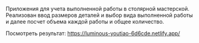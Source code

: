 Приложения для учета выполненной работы в столярной мастерской. Реализован ввод размеров деталей и выбор вида выполненной работы и далее посчет объема каждой работы и общее количество.

Посмотреть результат: https://luminous-youtiao-6d6cde.netlify.app/
